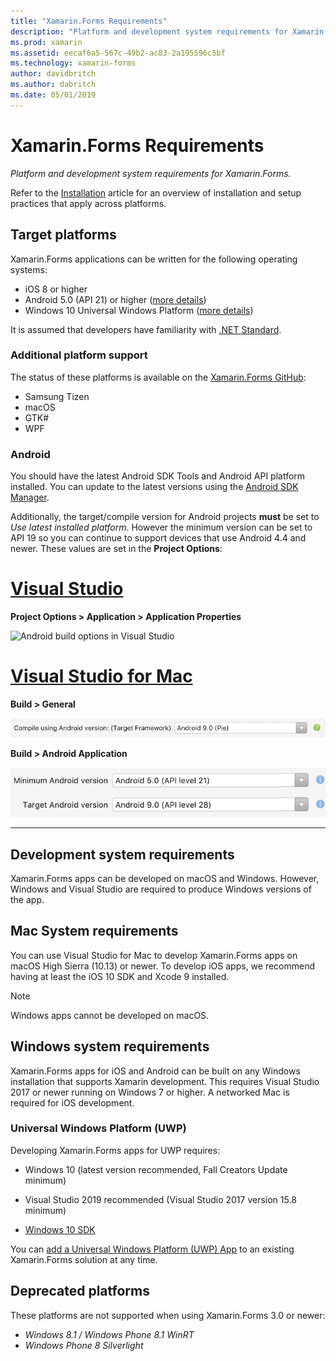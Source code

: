 ```yaml
---
title: "Xamarin.Forms Requirements"
description: "Platform and development system requirements for Xamarin.Forms."
ms.prod: xamarin
ms.assetid: eecaf6a5-567c-49b2-ac83-2a195596c5bf
ms.technology: xamarin-forms
author: davidbritch
ms.author: dabritch
ms.date: 05/01/2019
---
```

# Xamarin.Forms Requirements

_Platform and development system requirements for Xamarin.Forms._

Refer to the [Installation](installation/index.md) article for an overview of installation and setup practices that apply across platforms.

## Target platforms

Xamarin.Forms applications can be written for the following operating systems:

- iOS 8 or higher
- Android 5.0 (API 21) or higher ([more details](#android))
- Windows 10 Universal Windows Platform ([more details](#windows10))

It is assumed that developers have familiarity with [.NET Standard](~/cross-platform/app-fundamentals/net-standard.md).

### Additional platform support

The status of these platforms is available on the [Xamarin.Forms GitHub](https://github.com/xamarin/Xamarin.Forms/wiki/Platform-Support):

- Samsung Tizen
- macOS
- GTK#
- WPF

### Android

You should have the latest Android SDK Tools and Android API platform installed. You can update to the latest versions using the [Android SDK Manager](~/android/get-started/installation/android-sdk.md).

Additionally, the target/compile version for Android projects **must** be set to *Use latest installed platform*. However the minimum version can be set to API 19 so you can continue to support devices
that use Android 4.4 and newer. These values are set in the **Project Options**:

# [Visual Studio](#tab/windows)

**Project Options > Application > Application Properties**

![Android build options in Visual Studio](requirements-images/options-android-vs-sml.png)

# [Visual Studio for Mac](#tab/macos)

**Build > General**

![Select the latest target framework](requirements-images/options-general-sml.png)

**Build > Android Application**

![Select the minimum and target Android versions for your app](requirements-images/options-android-sml.png)

-----

## Development system requirements

Xamarin.Forms apps can be developed on macOS and Windows. However, Windows and Visual Studio are required to produce Windows versions of the app.

## Mac System requirements

You can use Visual Studio for Mac to develop Xamarin.Forms apps on macOS High Sierra (10.13) or newer. To develop iOS apps, we recommend having at least the iOS 10 SDK and Xcode 9 installed.

> [!NOTE]
> Windows apps cannot be developed on macOS.

## Windows system requirements

Xamarin.Forms apps for iOS and Android can be built on any Windows installation that supports Xamarin development. This requires Visual Studio 2017 or newer running on Windows 7 or higher. A networked Mac is required for iOS development.

<a name="windows10" />

### Universal Windows Platform (UWP)

Developing Xamarin.Forms apps for UWP requires:

- Windows 10 (latest version recommended, Fall Creators Update minimum)

- Visual Studio 2019 recommended (Visual Studio 2017 version 15.8 minimum)

- [Windows 10 SDK](https://dev.windows.com/downloads/windows-10-sdk)

You can [add a Universal Windows Platform (UWP) App](~/xamarin-forms/platform/windows/installation/index.md) to an existing
Xamarin.Forms solution at any time.

## Deprecated platforms

These platforms are not supported when using Xamarin.Forms 3.0 or newer:

- *Windows 8.1 / Windows Phone 8.1 WinRT*
- *Windows Phone 8 Silverlight*

